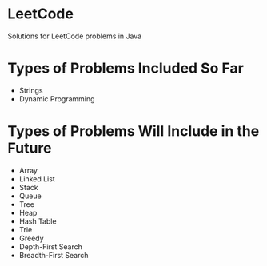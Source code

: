 # LeetCode

Solutions for LeetCode problems in Java

# Types of Problems Included So Far

* Strings
* Dynamic Programming

# Types of Problems Will Include in the Future

* Array
* Linked List
* Stack
* Queue
* Tree
* Heap
* Hash Table
* Trie
* Greedy
* Depth-First Search
* Breadth-First Search
